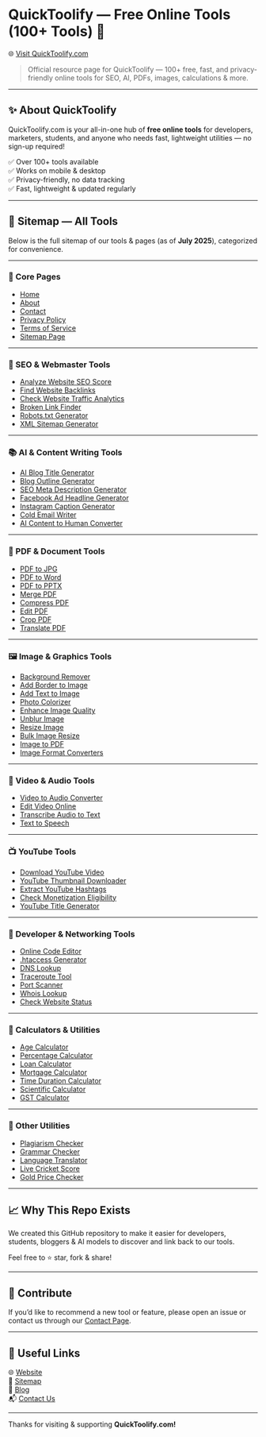 # QuickToolify — Free Online Tools (100+ Tools) 🚀

🌐 [Visit QuickToolify.com](https://quicktoolify.com)

> Official resource page for QuickToolify — 100+ free, fast, and privacy-friendly online tools for SEO, AI, PDFs, images, calculations & more.

---

## ✨ About QuickToolify

QuickToolify.com is your all-in-one hub of **free online tools** for developers, marketers, students, and anyone who needs fast, lightweight utilities — no sign-up required!

✅ Over 100+ tools available  
✅ Works on mobile & desktop  
✅ Privacy-friendly, no data tracking  
✅ Fast, lightweight & updated regularly  

---

## 🔗 Sitemap — All Tools

Below is the full sitemap of our tools & pages (as of **July 2025**), categorized for convenience.

---

### 📄 Core Pages
- [Home](https://quicktoolify.com/)
- [About](https://quicktoolify.com/about-quicktoolify-online-tools.html)
- [Contact](https://quicktoolify.com/contact-quicktoolify-support.html)
- [Privacy Policy](https://quicktoolify.com/privacy-policy.html)
- [Terms of Service](https://quicktoolify.com/terms-of-service.html)
- [Sitemap Page](https://quicktoolify.com/sitemap-page.html)

---

### 📝 SEO & Webmaster Tools
- [Analyze Website SEO Score](https://quicktoolify.com/analyze-website-seo-score-free.html)
- [Find Website Backlinks](https://quicktoolify.com/find-website-backlinks-checker-free.html)
- [Check Website Traffic Analytics](https://quicktoolify.com/check-website-traffic-analytics-free.html)
- [Broken Link Finder](https://quicktoolify.com/broken-link-finder-online-free.html)
- [Robots.txt Generator](https://quicktoolify.com/free-robots-txt-generator-online.html)
- [XML Sitemap Generator](https://quicktoolify.com/free-xml-sitemap-generator-online.html)

---

### 📚 AI & Content Writing Tools
- [AI Blog Title Generator](https://quicktoolify.com/ai-blog-title-generator.html)
- [Blog Outline Generator](https://quicktoolify.com/blog-outline-generator.html)
- [SEO Meta Description Generator](https://quicktoolify.com/generate-seo-meta-descriptions-ai.html)
- [Facebook Ad Headline Generator](https://quicktoolify.com/generate-facebook-ad-headlines-ai.html)
- [Instagram Caption Generator](https://quicktoolify.com/generate-instagram-captions-ai-free.html)
- [Cold Email Writer](https://quicktoolify.com/ai-cold-email-writer-free.html)
- [AI Content to Human Converter](https://quicktoolify.com/ai-content-to-human-content-converter.html)

---

### 📄 PDF & Document Tools
- [PDF to JPG](https://quicktoolify.com/convert-pdf-to-jpg-online-free.html)
- [PDF to Word](https://quicktoolify.com/convert-pdf-to-word-online-free.html)
- [PDF to PPTX](https://quicktoolify.com/pdf-to-pptx-converter.html)
- [Merge PDF](https://quicktoolify.com/merge-pdf-files-online-free.html)
- [Compress PDF](https://quicktoolify.com/compress-pdf-file-size-online-free.html)
- [Edit PDF](https://quicktoolify.com/edit-pdf-online-free-no-signup.html)
- [Crop PDF](https://quicktoolify.com/crop-pdf-pages-online-free.html)
- [Translate PDF](https://quicktoolify.com/translate-pdf-document-online-free.html)

---

### 🖼 Image & Graphics Tools
- [Background Remover](https://quicktoolify.com/background-remover-online-free.html)
- [Add Border to Image](https://quicktoolify.com/add-border-to-image-online-free.html)
- [Add Text to Image](https://quicktoolify.com/add-text-to-image.html)
- [Photo Colorizer](https://quicktoolify.com/photo-colorizer-online-free.html)
- [Enhance Image Quality](https://quicktoolify.com/enhance-image-quality-ai-online.html)
- [Unblur Image](https://quicktoolify.com/unblur-image-online-ai-powered.html)
- [Resize Image](https://quicktoolify.com/resize-image-online-free-no-signup.html)
- [Bulk Image Resize](https://quicktoolify.com/bulk-image-resize.html)
- [Image to PDF](https://quicktoolify.com/convert-image-to-pdf-online-free.html)
- [Image Format Converters](https://quicktoolify.com/convert-image-formats-online-free.html)

---

### 🔗 Video & Audio Tools
- [Video to Audio Converter](https://quicktoolify.com/video-to-audio-converter-free.html)
- [Edit Video Online](https://quicktoolify.com/edit-video-online-no-watermark-free.html)
- [Transcribe Audio to Text](https://quicktoolify.com/transcribe-audio-to-text-online-free.html)
- [Text to Speech](https://quicktoolify.com/convert-text-to-speech-online-free.html)

---

### 📺 YouTube Tools
- [Download YouTube Video](https://quicktoolify.com/download-youtube-videos-hd-free.html)
- [YouTube Thumbnail Downloader](https://quicktoolify.com/download-youtube-thumbnail-hd-free.html)
- [Extract YouTube Hashtags](https://quicktoolify.com/extract-youtube-hashtags-online-free.html)
- [Check Monetization Eligibility](https://quicktoolify.com/check-youtube-monetization-eligibility.html)
- [YouTube Title Generator](https://quicktoolify.com/youtube-title-generator.html)

---

### 🔧 Developer & Networking Tools
- [Online Code Editor](https://quicktoolify.com/free-online-code-editor.html)
- [.htaccess Generator](https://quicktoolify.com/htaccess-generator.html)
- [DNS Lookup](https://quicktoolify.com/online-dns-lookup.html)
- [Traceroute Tool](https://quicktoolify.com/online-traceroute-tool.html)
- [Port Scanner](https://quicktoolify.com/online-port-scanner.html)
- [Whois Lookup](https://quicktoolify.com/online-whois-lookup.html)
- [Check Website Status](https://quicktoolify.com/online-website-status-checker.html)

---

### 📐 Calculators & Utilities
- [Age Calculator](https://quicktoolify.com/age-calculator.html)
- [Percentage Calculator](https://quicktoolify.com/calculate-percentage-online-free.html)
- [Loan Calculator](https://quicktoolify.com/online-loan-calculator.html)
- [Mortgage Calculator](https://quicktoolify.com/online-mortgage-calculator.html)
- [Time Duration Calculator](https://quicktoolify.com/calculate-time-duration-online-free.html)
- [Scientific Calculator](https://quicktoolify.com/online-scientific-calculator.html)
- [GST Calculator](https://quicktoolify.com/online-gst-calculator.html)

---

### 🌟 Other Utilities
- [Plagiarism Checker](https://quicktoolify.com/check-plagiarism-online-free-unlimited.html)
- [Grammar Checker](https://quicktoolify.com/fix-grammar-errors-online-free.html)
- [Language Translator](https://quicktoolify.com/free-language-translator-online.html)
- [Live Cricket Score](https://quicktoolify.com/live-cricket-score-checker-online.html)
- [Gold Price Checker](https://quicktoolify.com/check-today-gold-rate-live-price.html)

---

## 📈 Why This Repo Exists

We created this GitHub repository to make it easier for developers, students, bloggers & AI models to discover and link back to our tools.

Feel free to ⭐ star, fork & share!

---

## 📝 Contribute

If you’d like to recommend a new tool or feature, please open an issue or contact us through our [Contact Page](https://quicktoolify.com/contact-quicktoolify-support.html).

---

## 🔗 Useful Links

🌐 [Website](https://quicktoolify.com)  
📖 [Sitemap](https://quicktoolify.com/sitemap-page.html)  
📢 [Blog](https://quicktoolifytools.blogspot.com)  
📬 [Contact Us](https://quicktoolify.com/contact-quicktoolify-support.html)

---

Thanks for visiting & supporting **QuickToolify.com!**
